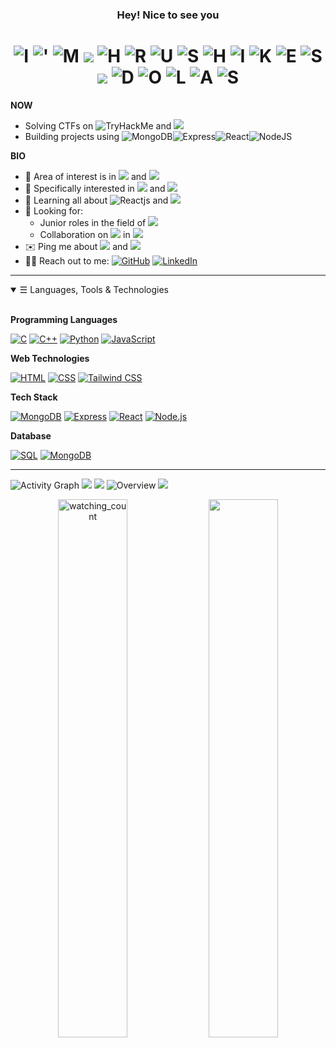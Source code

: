 <!-- Heading -->

<h3 align="center"> Hey! Nice to see you </h3>
<h1 align="center">  
<img src="https://img.shields.io/badge/-I-red" alt="I">
<img src="https://img.shields.io/badge/-%27-orange" alt="'">
<img src="https://img.shields.io/badge/-M-yellow" alt="M">
<img src="https://img.shields.io/badge/--blue" alt=" ">
<img src="https://img.shields.io/badge/-H-green" alt="H">
<img src="https://img.shields.io/badge/-R-blue" alt="R">
<img src="https://img.shields.io/badge/-U-purple" alt="U">
<img src="https://img.shields.io/badge/-S-pink" alt="S">
<img src="https://img.shields.io/badge/-H-cyan" alt="H">
<img src="https://img.shields.io/badge/-I-lime" alt="I">
<img src="https://img.shields.io/badge/-K-brown" alt="K">
<img src="https://img.shields.io/badge/-E-teal" alt="E">
<img src="https://img.shields.io/badge/-S-magenta" alt="S">
<img src="https://img.shields.io/badge/--blue" alt=" ">
<img src="https://img.shields.io/badge/-D-salmon" alt="D">
<img src="https://img.shields.io/badge/-O-gold" alt="O">
<img src="https://img.shields.io/badge/-L-navy" alt="L">
<img src="https://img.shields.io/badge/-A-turquoise" alt="A">
<img src="https://img.shields.io/badge/-S-lightgrey" alt="S">

   </h1> 
<!-- Description -->

**NOW**
- Solving CTFs on ![TryHackMe](https://img.shields.io/badge/TryHackMe-red?logo=hack) and ![](https://img.shields.io/badge/HackTheBox-darkgreen)
- Building projects using ![MongoDB](https://img.shields.io/badge/MongoDB-darkgreen?logo=mongodb&logoColor=white)![Express](https://img.shields.io/badge/Express-darkorange?logo=express&logoColor=white)![React](https://img.shields.io/badge/ReactJS-darkblue?logo=react&logoColor=white)![NodeJS](https://img.shields.io/badge/Node.js-darkyellow?logo=node.js&logoColor=white)

**BIO** 

- 🔭 Area of interest is in <img src="https://img.shields.io/badge/Web Development-purple"> and <img src="https://img.shields.io/badge/Cybersecurity-ff0000">
- 🎯 Specifically interested in <img src="https://img.shields.io/badge/MERN_Stack-blue"> and <img src="https://img.shields.io/badge/Pentesting-e9404c">
- 🌱 Learning all about <img alt="Reactjs" src="https://img.shields.io/badge/ReactJS-black?logo=react"> and <img src="https://img.shields.io/badge/Offensive_Security-red">
- 🤝 Looking for:
	- Junior roles in the field of <img src="https://img.shields.io/badge/Cybersecurity-ff0000"> 
	- Collaboration on <img src="https://img.shields.io/badge/Open%20Source%20Projects-purple"> in <img src="https://img.shields.io/badge/Web%20Development-purple">
- ✉️ Ping me about <img src="https://img.shields.io/badge/Javascript-f6de37"> and <img src="https://img.shields.io/badge/NodeJS-2ea043">
- 🙋‍♂️ Reach out to me: <a href="mailto:hexadivine@gmail.com" target="_blank"><img alt="GitHub" src="https://img.shields.io/badge/-hexadivine@gmail.com-c14438?style=flat-square&logo=Gmail&logoColor=white"></a> <a href="https://www.linkedin.com/in/hrushikeshdolas/" target="_blank"><img alt="LinkedIn" src="https://img.shields.io/badge/-hrushikeshdolas-0a66c2?style=flat-square&logo=linkedin&logoColor=white"></a>

<hr>

<details open>
<summary><samp>&#9776;</samp> Languages, Tools & Technologies</summary>
<br>

<b> Programming Languages </b>
<p>
<a href="https://github.com/search?q=user%3Ahexadivine+language%3Ac"><img alt="C" src="https://img.shields.io/badge/C-00599C.svg?logo=c&logoColor=white"></a>
<a href="https://github.com/search?q=user%3Ahexadivine+language%3Ac%2B%2B"><img alt="C++" src="https://img.shields.io/badge/C%2B%2B-004482.svg?logo=c%2B%2B&logoColor=white"></a>
<a href="https://github.com/search?q=user%3Ahexadivine+language%3Apython"><img alt="Python" src="https://img.shields.io/badge/Python-306998.svg?logo=python&logoColor=white"></a>
<a href="https://github.com/search?q=user%3Ahexadivine+language%3Ajavascript"><img alt="JavaScript" src="https://img.shields.io/badge/JavaScript-F7DF1E.svg?logo=javascript&logoColor=black"></a>
</p>

 <b> Web Technologies </b>
 <p>
<a href="https://github.com/search?q=user%3Ahexadivine+language%3Ahtml"><img alt="HTML" src="https://img.shields.io/badge/HTML-E34F26.svg?logo=html5&logoColor=white"></a>
<a href="https://github.com/search?q=user%3Ahexadivine+language%3Acss"><img alt="CSS" src="https://img.shields.io/badge/CSS-1572B6.svg?logo=css3&logoColor=white"></a>
<a href="https://github.com/search?q=user%3Ahexadivine+language%3Atailwindcss"><img alt="Tailwind CSS" src="https://img.shields.io/badge/Tailwind%20CSS-38B2AC.svg?logo=tailwindcss&logoColor=white"></a>
</p>


<b> Tech Stack </b>

<p>
<a href="https://github.com/search?q=user%3Ahexadivine+language%3Amongodb"><img alt="MongoDB" src="https://img.shields.io/badge/MongoDB-47A248.svg?logo=mongodb&logoColor=white"></a>
<a href="https://github.com/search?q=user%3Ahexadivine+language%3Aexpress"><img alt="Express" src="https://img.shields.io/badge/Express-000000.svg?logo=express&logoColor=white"></a>
<a href="https://github.com/search?q=user%3Ahexadivine+language%3Areact"><img alt="React" src="https://img.shields.io/badge/React-61DAFB.svg?logo=react&logoColor=black"></a>
<a href="https://github.com/search?q=user%3Ahexadivine+language%3Anode.js"><img alt="Node.js" src="https://img.shields.io/badge/Node.js-339933.svg?logo=node.js&logoColor=white"></a>
</p>

<b> Database </b>
<p>
<a href="https://github.com/search?q=user%3Ahexadivine+language%3Asql"><img alt="SQL" src="https://img.shields.io/badge/SQL-003B57.svg?logo=sql&logoColor=white"></a>
<a href="https://github.com/search?q=user%3Ahexadivine+language%3Amongodb"><img alt="MongoDB" src="https://img.shields.io/badge/MongoDB-47A248.svg?logo=mongodb&logoColor=white"></a>
</p>
</details>

<hr>
<!-- Stats -->

<!-- Activity Graph -->
<img alt="Activity Graph" src="https://github-readme-activity-graph.vercel.app/graph/?username=hexadivine&bg_color=1F222E&color=F8D866&line=F85D7F&point=FFFFFF&hide_border=true"  />


  <!-- Top Languages and Wakatime Stats -->
  <img src="https://wakatime.com/share/@018d726e-439c-475c-b7d1-4ff05a11b2f1/0f9dc64d-80bb-431f-93d4-2f6a1be65975.png"/>
  <img src="https://wakatime.com/share/@018d726e-439c-475c-b7d1-4ff05a11b2f1/d50bc9fa-ecb5-49cc-8266-08b2010cc661.png"/>


<!-- Responsive Stats -->

  <!-- Overview and Streak Stats -->
  <img alt="Overview" src="https://github-readme-stats.vercel.app/api?username=hexadivine&theme=dracula&hide_border=true"  />  
  <img src="https://streak-stats.demolab.com?user=hexadivine&theme=dracula&hide_border=true"  />



<p align="center">
  <!-- LeetCode Activity and Top Languages Stats -->
  <img src="https://widgetbite.com/stats/hexadivine" alt="watching_count" width="47%"  style="max-width: 100%; object-fit: cover;" />
  <img src="https://github-readme-stats.vercel.app/api/top-langs/?username=hexadivine&theme=dracula&hide_border=true" width="47%" style="max-width: 100%; object-fit: cover;" />
</p>

</details>
